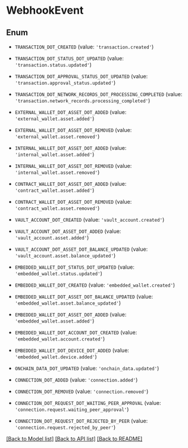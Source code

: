 # WebhookEvent


## Enum

* `TRANSACTION_DOT_CREATED` (value: `'transaction.created'`)

* `TRANSACTION_DOT_STATUS_DOT_UPDATED` (value: `'transaction.status.updated'`)

* `TRANSACTION_DOT_APPROVAL_STATUS_DOT_UPDATED` (value: `'transaction.approval_status.updated'`)

* `TRANSACTION_DOT_NETWORK_RECORDS_DOT_PROCESSING_COMPLETED` (value: `'transaction.network_records.processing_completed'`)

* `EXTERNAL_WALLET_DOT_ASSET_DOT_ADDED` (value: `'external_wallet.asset.added'`)

* `EXTERNAL_WALLET_DOT_ASSET_DOT_REMOVED` (value: `'external_wallet.asset.removed'`)

* `INTERNAL_WALLET_DOT_ASSET_DOT_ADDED` (value: `'internal_wallet.asset.added'`)

* `INTERNAL_WALLET_DOT_ASSET_DOT_REMOVED` (value: `'internal_wallet.asset.removed'`)

* `CONTRACT_WALLET_DOT_ASSET_DOT_ADDED` (value: `'contract_wallet.asset.added'`)

* `CONTRACT_WALLET_DOT_ASSET_DOT_REMOVED` (value: `'contract_wallet.asset.removed'`)

* `VAULT_ACCOUNT_DOT_CREATED` (value: `'vault_account.created'`)

* `VAULT_ACCOUNT_DOT_ASSET_DOT_ADDED` (value: `'vault_account.asset.added'`)

* `VAULT_ACCOUNT_DOT_ASSET_DOT_BALANCE_UPDATED` (value: `'vault_account.asset.balance_updated'`)

* `EMBEDDED_WALLET_DOT_STATUS_DOT_UPDATED` (value: `'embedded_wallet.status.updated'`)

* `EMBEDDED_WALLET_DOT_CREATED` (value: `'embedded_wallet.created'`)

* `EMBEDDED_WALLET_DOT_ASSET_DOT_BALANCE_UPDATED` (value: `'embedded_wallet.asset.balance_updated'`)

* `EMBEDDED_WALLET_DOT_ASSET_DOT_ADDED` (value: `'embedded_wallet.asset.added'`)

* `EMBEDDED_WALLET_DOT_ACCOUNT_DOT_CREATED` (value: `'embedded_wallet.account.created'`)

* `EMBEDDED_WALLET_DOT_DEVICE_DOT_ADDED` (value: `'embedded_wallet.device.added'`)

* `ONCHAIN_DATA_DOT_UPDATED` (value: `'onchain_data.updated'`)

* `CONNECTION_DOT_ADDED` (value: `'connection.added'`)

* `CONNECTION_DOT_REMOVED` (value: `'connection.removed'`)

* `CONNECTION_DOT_REQUEST_DOT_WAITING_PEER_APPROVAL` (value: `'connection.request.waiting_peer_approval'`)

* `CONNECTION_DOT_REQUEST_DOT_REJECTED_BY_PEER` (value: `'connection.request.rejected_by_peer'`)

[[Back to Model list]](../README.md#documentation-for-models) [[Back to API list]](../README.md#documentation-for-api-endpoints) [[Back to README]](../README.md)



